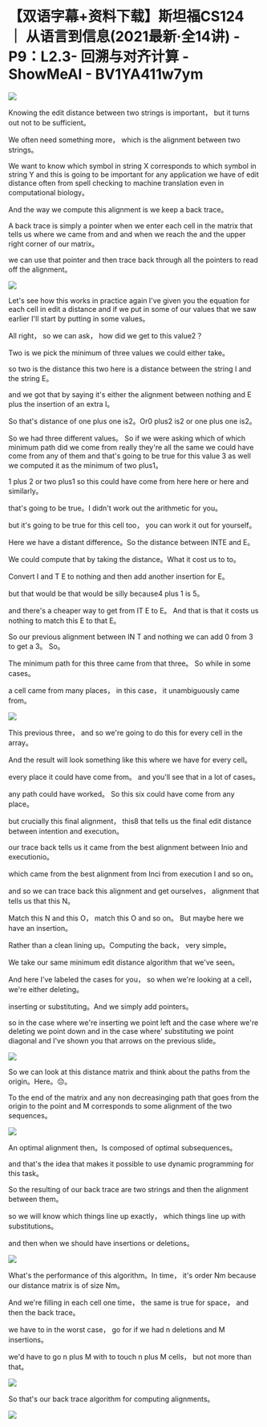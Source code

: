 # 【双语字幕+资料下载】斯坦福CS124 ｜ 从语言到信息(2021最新·全14讲) - P9：L2.3- 回溯与对齐计算 - ShowMeAI - BV1YA411w7ym

![](img/69c00b52404054f4e213b50c68177320_0.png)

Knowing the edit distance between two strings is important， but it turns out not to be sufficient。

 We often need something more， which is the alignment between two strings。

 We want to know which symbol in string X corresponds to which symbol in string Y and this is going to be important for any application we have of edit distance often from spell checking to machine translation even in computational biology。

 And the way we compute this alignment is we keep a back trace。

 A back trace is simply a pointer when we enter each cell in the matrix that tells us where we came from and and when we reach the and the upper right corner of our matrix。

 we can use that pointer and then trace back through all the pointers to read off the alignment。



![](img/69c00b52404054f4e213b50c68177320_2.png)

Let's see how this works in practice again I've given you the equation for each cell in edit a distance and if we put in some of our values that we saw earlier I'll start by putting in some values。

All right， so we can ask， how did we get to this value2？

Two is we pick the minimum of three values we could either take。

 so two is the distance this two here is a distance between the string I and the string E。

 and we got that by saying it's either the alignment between nothing and E plus the insertion of an extra I。

So that's distance of one plus one is2。Or0 plus2 is2 or one plus one is2。

 So we had three different values。 So if we were asking which of which minimum path did we come from really they're all the same we could have come from any of them and that's going to be true for this value 3 as well we computed it as the minimum of two plus1。

1 plus 2 or  two plus1 so this could have come from here here or here and similarly。

 that's going to be true。I didn't work out the arithmetic for you。

 but it's going to be true for this cell too， you can work it out for yourself。

Here we have a distant difference。So the distance between INTE and E。

We could compute that by taking the distance。What it cost us to to。

Convert I and T E to nothing and then add another insertion for E。

 but that would be that would be silly because4 plus 1 is 5。

 and there's a cheaper way to get from IT E to E。 And that is that it costs us nothing to match this E to that E。

 So our previous alignment between IN T and nothing we can add 0 from 3 to get a 3。 So。

The minimum path for this three came from that three。 So while in some cases。

 a cell came from many places， in this case， it unambiguously came from。



![](img/69c00b52404054f4e213b50c68177320_4.png)

This previous three， and so we're going to do this for every cell in the array。

And the result will look something like this where we have for every cell。

 every place it could have come from。 and you'll see that in a lot of cases。

 any path could have worked。 So this six could have come from any place。

 but crucially this final alignment， this8 that tells us the final edit distance between intention and execution。

 our trace back tells us it came from the best alignment between Inio and executionio。

 which came from the best alignment from Inci from execution I and so on。

 and so we can trace back this alignment and get ourselves， alignment that tells us that this N。

Match this N and this O， match this O and so on。 But maybe here we have an insertion。

Rather than a clean lining up。Computing the back， very simple。

We take our same minimum edit distance algorithm that we've seen。

And here I've labeled the cases for you， so when we're looking at a cell， we're either deleting。

 inserting or substituting。And we simply add pointers。

 so in the case where we're inserting we point left and the case where we're deleting we point down and in the case where' substituting we point diagonal and I've shown you that arrows on the previous slide。



![](img/69c00b52404054f4e213b50c68177320_6.png)

So we can look at this distance matrix and think about the paths from the origin。Here。😔。

To the end of the matrix and any non decreasinging path that goes from the origin to the point and M corresponds to some alignment of the two sequences。



![](img/69c00b52404054f4e213b50c68177320_8.png)

An optimal alignment then。Is composed of optimal subsequences。

 and that's the idea that makes it possible to use dynamic programming for this task。

So the resulting of our back trace are two strings and then the alignment between them。

 so we will know which things line up exactly， which things line up with substitutions。

 and then when we should have insertions or deletions。



![](img/69c00b52404054f4e213b50c68177320_10.png)

What's the performance of this algorithm。In time， it's order Nm because our distance matrix is of size Nm。

And we're filling in each cell one time， the same is true for space， and then the back trace。

 we have to in the worst case， go for if we had n deletions and M insertions。

 we'd have to go n plus M with to touch n plus M cells， but not more than that。



![](img/69c00b52404054f4e213b50c68177320_12.png)

So that's our back trace algorithm for computing alignments。



![](img/69c00b52404054f4e213b50c68177320_14.png)